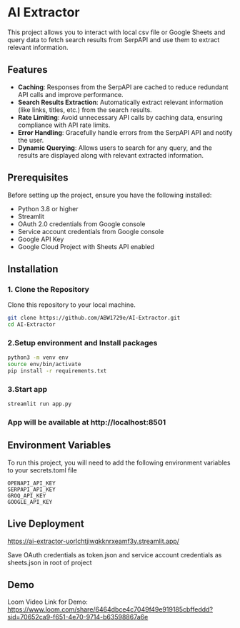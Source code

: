 
# AI Extractor

This project allows you to interact with local csv file or Google Sheets and query data to fetch search results from SerpAPI and use them to extract relevant information.

## Features

- **Caching**: Responses from the SerpAPI are cached to reduce redundant API calls and improve performance.
- **Search Results Extraction**: Automatically extract relevant information (like links, titles, etc.) from the search results.
- **Rate Limiting**: Avoid unnecessary API calls by caching data, ensuring compliance with API rate limits.
- **Error Handling**: Gracefully handle errors from the SerpAPI API and notify the user.
- **Dynamic Querying**: Allows users to search for any query, and the results are displayed along with relevant extracted information.

## Prerequisites

Before setting up the project, ensure you have the following installed:

- Python 3.8 or higher
- Streamlit
- OAuth 2.0 credentials from Google console
- Service account credentials from Google console
- Google API Key 
- Google Cloud Project with Sheets API enabled

## Installation

### 1. Clone the Repository

Clone this repository to your local machine.

```bash
git clone https://github.com/ABW1729e/AI-Extractor.git
cd AI-Extractor
```
### 2.Setup environment and Install packages

```bash
python3 -m venv env
source env/bin/activate
pip install -r requirements.txt
```

### 3.Start app

```bash
streamlit run app.py
```
### App will be available at http://localhost:8501








## Environment Variables

To run this project, you will need to add the following environment variables to your secrets.toml file

`OPENAPI_API_KEY`  
`SERPAPI_API_KEY`  
`GROQ_API_KEY`  
`GOOGLE_API_KEY`

## Live Deployment
https://ai-extractor-uorlchtjiwqkknrxeamf3y.streamlit.app/  

Save OAuth credentials as token.json and service account credentials as sheets.json in root of project
## Demo

Loom Video Link for Demo:
https://www.loom.com/share/6464dbce4c7049f49e919185cbffeddd?sid=70652ca9-f651-4e70-9714-b63598867a6e

